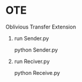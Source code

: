 # OTE
Oblivious Transfer Extension

1. run Sender.py 

    python Sender.py

2. run Reciver.py
   
    python Receive.py
